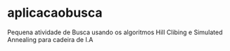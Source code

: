 # aplicacaobusca
Pequena atividade de Busca usando os algoritmos Hill Clibing e Simulated Annealing para cadeira de I.A
